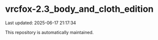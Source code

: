# vrcfox-2.3_body_and_cloth_edition

Last updated: 2025-06-17 21:17:34

This repository is automatically maintained.
